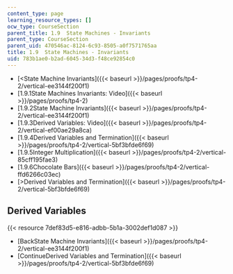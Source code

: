 ```yaml
---
content_type: page
learning_resource_types: []
ocw_type: CourseSection
parent_title: 1.9  State Machines - Invariants
parent_type: CourseSection
parent_uid: 470546ac-8124-6c93-8505-a0f7571765aa
title: 1.9  State Machines - Invariants
uid: 783b1ae0-b2ad-6045-34d3-f48ce92854c0
---
```


*   [\<State Machine Invariants]({{< baseurl >}}/pages/proofs/tp4-2/vertical-ee3144f200f1)
*   [1.9.1State Machines Invariants: Video]({{< baseurl >}}/pages/proofs/tp4-2)
*   [1.9.2State Machine Invariants]({{< baseurl >}}/pages/proofs/tp4-2/vertical-ee3144f200f1)
*   [1.9.3Derived Variables: Video]({{< baseurl >}}/pages/proofs/tp4-2/vertical-ef00ae29a8ca)
*   [1.9.4Derived Variables and Termination]({{< baseurl >}}/pages/proofs/tp4-2/vertical-5bf3bfde6f69)
*   [1.9.5Integer Multiplication]({{< baseurl >}}/pages/proofs/tp4-2/vertical-85cff195fae3)
*   [1.9.6Chocolate Bars]({{< baseurl >}}/pages/proofs/tp4-2/vertical-ffd6266c03ec)
*   [\>Derived Variables and Termination]({{< baseurl >}}/pages/proofs/tp4-2/vertical-5bf3bfde6f69)

Derived Variables
-----------------

{{< resource 7def83d5-e816-adbb-5b1a-3002def1d087 >}}

*   [BackState Machine Invariants]({{< baseurl >}}/pages/proofs/tp4-2/vertical-ee3144f200f1)
*   [ContinueDerived Variables and Termination]({{< baseurl >}}/pages/proofs/tp4-2/vertical-5bf3bfde6f69)